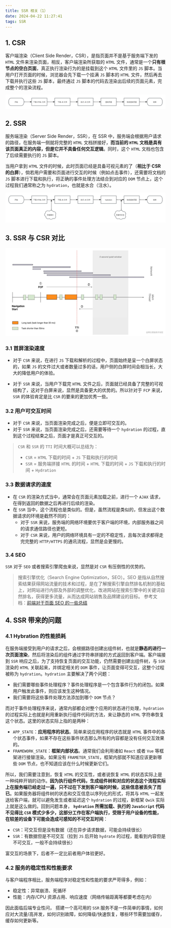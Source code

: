 ```yaml
---
title: SSR 相关（1）
date: 2024-04-22 11:27:41
tags: SSR
---
```


## 1. CSR

客户端渲染（Client Side Render，CSR），是指页面并不是基于服务端下发的 `HTML` 文件来渲染页面，相反，客户端渲染所获取的 `HTML` 文件，通常是一个**只有根节点的空白页面**，真正执行渲染行为的是挂载到这个 `HTML` 文件里的 `JS` 脚本。当用户打开页面的时候，浏览器会先下载一个挂满 `JS` 脚本的 `HTML` 文件，然后再去下载并执行这些 `JS` 脚本，最终通过 `JS` 脚本的代码去渲染出后续的页面元素，完成整个的渲染流程。

![](../images/react-ssr-1.png)

## 2. SSR

服务端渲染（Server Side Render，SSR），在 SSR 中，服务端会根据用户请求的路径，在服务端一侧就将完整的 `HTML` 文档拼接好，**而当前的 `HTML` 文档是具有该页面真正的内容，但是它并不具备任何交互逻辑**。同时，这个 `HTML` 文档也包含了后续需要执行的 `JS` 脚本。

当用户拿到 `HTML` 文件的时候，此时页面已经是具备可视元素的了（**相比于 CSR 的白屏**），倘若用户需要和页面进行交互的时候（例如点击事件），还需要将文档的 `JS` 脚本进行下载和执行，将正确的事件处理方法结合到对应的 `DOM` 节点上，这个过程我们通常称之为 `hydration`，也就是水合（注水）。

![](../images/react-ssr-2.png)

## 3. SSR 与 CSR 对比

![](../images/react-ssr-3.awebp)

### 3.1 首屏渲染速度

- 对于 `CSR` 来说，在进行 `JS` 下载和解析的过程中，页面始终是呈一个白屏状态的，如果 `JS` 的文件过大或者数量过多的话，用户侧的白屏时间会相当长，大大的降低用户的体验。

- 对于 `SSR` 来说，当用户下载完 `HTML` 文件之后，页面就已经具备了完整的可视结构了，这对于白屏来说，显然是具备更大的优势的。所以针对于 `FCP` 来说，`SSR` 的体验肯定是比 `CSR` 的要来的更加优秀一些。

### 3.2 用户可交互时间

- 对于 `CSR` 来说，当页面渲染完成之后，便是立即可交互的。
- 对于 `SSR` 来说，当页面渲染完成之后，还需要等待一个 `hydration` 的过程，直到这个过程结束之后，页面才是真正可交互的。

> `CSR` 和 `SSR` 的 `TTI` 时间大概可以总结为：
>
> - `CSR` = `HTML` 下载的时间 + `JS` 下载和执行的时间
> - `SSR` = 服务端拼接 `HTML` 的时间 + `HTML` 下载的时间 + `JS` 下载和执行的时间 + `Hydration`

### 3.3 数据请求的速度

- 在 `CSR` 的渲染方式当中，通常会在页面元素加载之前，进行一个 `AJAX` 请求，在得到返回的数据之后再进行后续的渲染。
- 在 `SSR` 当中，这个流程也是类似的。但是，虽然流程是类似的，但发出这个数据请求的环境是截然不同的：
  - 对于 `SSR` 来说，服务端的网络环境要优于客户端的环境，内部服务器之间的请求通信路径也更短。
  - 对于 `CSR` 来说，用户的网络环境具有一定的不稳定性，且每次请求都得走完完整的 `HTTP/HTTPS` 的通讯流程，显然是会更慢的。

### 3.4 SEO

`SSR` 对于 `SEO` 或者搜索引擎爬虫来说，显然是对 `CSR` 有压倒性的优势的。

> 搜索引擎优化（Search Engine Optimization，SEO）。SEO 是指从自然搜索结果获得网站流量的技术和过程，是在了解搜索引擎自然排名机制的基础上，对网站进行内部及外部的调整优化，改进网站在搜索引擎中的关键词自然排名，获得更多流量，从而达成网站销售及品牌建设的目标。
> 参考文档：[前端对于页面 SEO 的一些总结](https://juejin.cn/post/6844903870317985806)

## 4. SSR 带来的问题

### 4.1 Hybration 的性能损耗

在服务端接受到用户的请求之后，会根据路径创建出组件树，也就是**静态的进行一次页面渲染**，然后将渲染后的组件通过字符串拼接的方式返回到客户端。客户端接到 `SSR` 响应之后，为了支持恢复页面的交互功能，仍然需要创建出组件树，与 `SSR` 渲染的 `HTML` 关联起来，并绑定相关的 `DOM` 事件，让页面变得可交互，这整个过程被称为 `hydration`。`hydration` 主要解决了两个问题：

- 我们需要哪些事件处理程序？事件处理程序是一个包含事件行为的闭包。如果用户触发此事件，则应该发生这种情况。
- 我们需要将这些事件处理方法添加到哪个 `DOM` 节点？

而对于事件处理程序来说，通常内部都会对整个应用的状态进行处理，`hydration` 的过程实际上也就是利用重新执行组件代码的方法，来让静态的 `HTML` 字符串恢复这个状态。这里的状态实际上指的是两种：

- `APP_STATE`：**应用程序的状态**。简单来说应用程序的状态就是 `HTML` 事件中的各个状态事件，如果不存在这些事件状态那么所有的内容都是没有任何交互效果的。
- `FRAMEWORK_STATE`：**框架内部状态**。通常我们会利用诸如 `React` 或者 `Vue` 等框架进行接替渲染。如果没有 `FRAMETER_STATE`，框架内部就不知道应该更新哪些 `DOM` 节点，也不知道应该在什么时候更新它们。

所以，我们需要注意到，恢复 `HTML` 的交互性，或者说恢复 `HTML` 的状态实际上是一种纯粹开销的动作。**因为执行组件代码，生成组件树和对应的状态这个流程实际上在服务端已经走过一遍，只不过在下发到客户端的时候，这些信息被丢失了而已**。如果服务器将组件树的状态和交互信息以序列化的形式，将其与 `HTML` 一起发送给客户端，就可以避免发生或者延迟这个 `hydration` 的过程，新框架 `Qwik` 实际上就是这么做的。回到问题本身， **`hydration` 所需加载、执行的 `JavaScript` 代码不见得比 `CSR` 模式少多少，这部分工作在客户端执行，受限于用户设备的性能，在较差的设备下可能会造成可感知的不可交互时间**：

- `CSR`：可交互但是没有数据（还在异步请求数据，可能会持续很长）
- `SSR`：有数据但是不可交互（拉到 `JS` 后开始 `hydrate` 的过程，能看到内容但是不可交互，一般不会持续很长）

富交互的场景下，后者不一定比前者用户体验更好。

### 4.2 服务的稳定性和性能要求

与客户端程序相比，服务端程序对稳定性和性能的要求严苛得多，例如：

- 稳定性：异常崩溃、死循环
- 性能：内存/CPU 资源占用、响应速度（网络传输距离等都要考虑在内）

因此面临后端专业性问， 搭建一个高可用的 `SSR` 服务不是一件简单的事情，如何应对大流量/高并发，如何识别故障，如何降级/快速恢复，哪些环节需要加缓存，缓存如何更新等。
